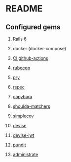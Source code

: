 # README

## Configured gems

1. Rails 6

1. docker (docker-compose)

1. [CI github-actions](https://github.com/edimossilva/rails_boilerplate/actions)

1. [rubocop](https://github.com/rubocop-hq/rubocop-rails)

1. [pry](https://github.com/pry/pry)

1. [rspec](https://github.com/rspec/rspec-rails)

1. [capybara](https://github.com/teamcapybara/capybara)

1. [shoulda-matchers](https://github.com/thoughtbot/shoulda-matchers)

1. [simplecov](https://github.com/simplecov-ruby/simplecov)

1. [devise](https://github.com/heartcombo/devise)

1. [devise-jwt](https://github.com/waiting-for-dev/devise-jwt)

1. [pundit](https://github.com/varvet/pundit)

1. [administrate](https://github.com/thoughtbot/administrate)
